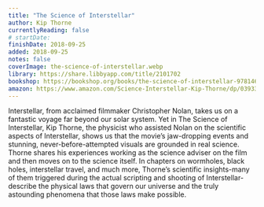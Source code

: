 ```yaml
---
title: "The Science of Interstellar"
author: Kip Thorne
currentlyReading: false
# startDate:
finishDate: 2018-09-25
added: 2018-09-25
notes: false
coverImage: the-science-of-interstellar.webp
library: https://share.libbyapp.com/title/2101702
bookshop: https://bookshop.org/books/the-science-of-interstellar-9781467600804/9780393351378
amazon: https://www.amazon.com/Science-Interstellar-Kip-Thorne/dp/0393351378
---
```


Interstellar, from acclaimed filmmaker Christopher Nolan, takes us on a fantastic voyage far beyond our solar system. Yet in The Science of Interstellar, Kip Thorne, the physicist who assisted Nolan on the scientific aspects of Interstellar, shows us that the movie’s jaw-dropping events and stunning, never-before-attempted visuals are grounded in real science. Thorne shares his experiences working as the science adviser on the film and then moves on to the science itself. In chapters on wormholes, black holes, interstellar travel, and much more, Thorne’s scientific insights-many of them triggered during the actual scripting and shooting of Interstellar-describe the physical laws that govern our universe and the truly astounding phenomena that those laws make possible.  
